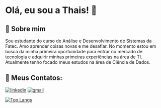 
# Olá, eu sou a Thais! 👋

## 🚀 Sobre mim
Sou estudante do curso de Análise e Desenvolvimento de Sistemas da Fatec. Amo aprender coisas novas e me desafiar. No momento estou em busca da minha primeira oportunidade para entrar no mercado de tecnologia e adquirir minhas primeiras experiências na área de TI. Atualmente tenho focado meus estudos na área de Ciência de Dados. 

## 🔗 Meus Contatos:

[![linkedin](https://img.shields.io/badge/linkedin-0A66C2?style=for-the-badge&logo=linkedin&logoColor=white)](www.linkedin.com/in/thais-fernandes-martins-76b370138)
[![gmail](https://img.shields.io/badge/-Gmail-%23333?style=for-the-badge&logo=gmail&logoColor=white)](mailto:thaisfmartins18@gmail.com)



[![Top Langs](https://github-readme-stats.vercel.app/api/top-langs/?username=ThaisMartins18&layout=compact)](https://github.com/anuraghazra/github-readme-stats)
